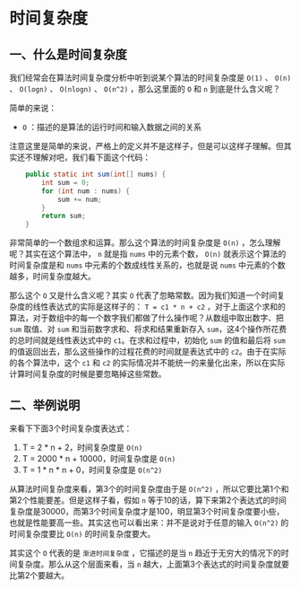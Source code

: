 # 时间复杂度

<Counter :path="'structure'" :name="'时间复杂度'"></Counter>

## 一、什么是时间复杂度

我们经常会在算法时间复杂度分析中听到说某个算法的时间复杂度是 `O(1)` 、 `O(n)` 、 `O(logn)` 、 `O(nlogn)` 、 `O(n^2)` ，那么这里面的 `O` 和 `n` 到底是什么含义呢？

简单的来说：

* `O` ：描述的是算法的运行时间和输入数据之间的关系

注意这里是简单的来说，严格上的定义并不是这样子，但是可以这样子理解。但其实还不理解对吧，我们看下面这个代码：
```java
    public static int sum(int[] nums) {
        int sum = 0;
        for (int num : nums) {
            sum += num;
        }
        return sum;
    }
```
非常简单的一个数组求和运算。那么这个算法的时间复杂度是 `O(n)` ，怎么理解呢？其实在这个算法中， `n` 就是指 `nums` 中的元素个数， `O(n)` 就表示这个算法的时间复杂度是和 `nums` 中元素的个数成线性关系的，也就是说 `nums` 中元素的个数越多，时间复杂度越大。

那么这个 `O` 又是什么含义呢？其实 `O` 代表了忽略常数。因为我们知道一个时间复杂度的线性表达式的实际是这样子的： `T = c1 * n + c2` ，对于上面这个求和的算法，对于数组中的每一个数字我们都做了什么操作呢？从数组中取出数字、把 `sum` 取值、对 `sum` 和当前数字求和、将求和结果重新存入 `sum`，这4个操作所花费的总时间就是线性表达式中的 `c1`。在求和过程中，初始化 `sum` 的值和最后将 `sum` 的值返回出去，那么这些操作的过程花费的时间就是表达式中的 `c2`。由于在实际的各个算法中，这个 `c1` 和 `c2` 的实际情况并不能统一的来量化出来，所以在实际计算时间复杂度的时候是要忽略掉这些常数。

## 二、举例说明

来看下下面3个时间复杂度表达式：

1. T = 2 * n + 2，时间复杂度是 `O(n)`
2. T = 2000 * n + 10000，时间复杂度是 `O(n)`
3. T = 1 * n * n + 0，时间复杂度是 `O(n^2)`

从算法时间复杂度来看，第3个的时间复杂度由于是 `O(n^2)` ，所以它要比第1个和第2个性能要差。但是这样子看，假如 `n` 等于10的话，算下来第2个表达式的时间复杂度是30000，而第3个时间复杂度才是100，明显第3个时间复杂度要小些，也就是性能要高一些。其实这也可以看出来：并不是说对于任意的输入 `O(n^2)` 的时间复杂度要比 `O(n)` 的时间复杂度要大。

其实这个 `O` 代表的是 `渐进时间复杂度` ，它描述的是当 `n` 趋近于无穷大的情况下的时间复杂度。那么从这个层面来看，当 `n` 越大，上面第3个表达式的时间复杂度就要比第2个要越大。

<Valine></Valine>